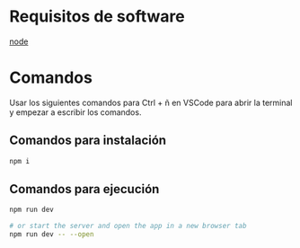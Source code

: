 # Requisitos de software
[node](https://nodejs.org/en/download)

# Comandos
Usar los siguientes comandos para 
Ctrl + ñ en VSCode para abrir la terminal y empezar a escribir los comandos.

## Comandos para instalación
```bash
npm i
```

## Comandos para ejecución
```bash
npm run dev

# or start the server and open the app in a new browser tab
npm run dev -- --open
```
